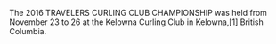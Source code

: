 The 2016 TRAVELERS CURLING CLUB CHAMPIONSHIP was held from November 23 to 26 at the Kelowna Curling Club in Kelowna,[1] British Columbia.
